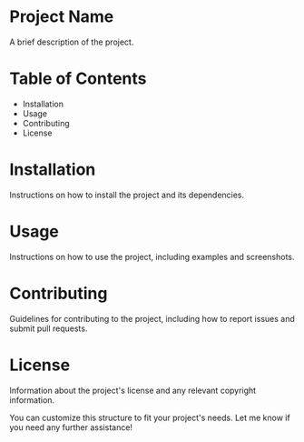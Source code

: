 # Project Name
A brief description of the project.

# Table of Contents
- Installation
- Usage
- Contributing
- License
# Installation
Instructions on how to install the project and its dependencies.

# Usage
Instructions on how to use the project, including examples and screenshots.

# Contributing
Guidelines for contributing to the project, including how to report issues and submit pull requests.

# License
Information about the project's license and any relevant copyright information.

You can customize this structure to fit your project's needs. Let me know if you need any further assistance!